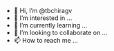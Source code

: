 - 👋 Hi, I’m @tbchiragv
- 👀 I’m interested in ...
- 🌱 I’m currently learning ...
- 💞️ I’m looking to collaborate on ...
- 📫 How to reach me ...

<!---
tbchiragv/tbchiragv is a ✨ special ✨ repository because its `README.md` (this file) appears on your GitHub profile.
You can click the Preview link to take a look at your changes.
--->
